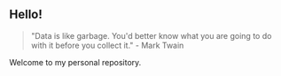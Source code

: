 ## Hello! 

> "Data is like garbage. You'd better know what you are going to do with it before you collect it." - Mark Twain

Welcome to my personal repository. 
